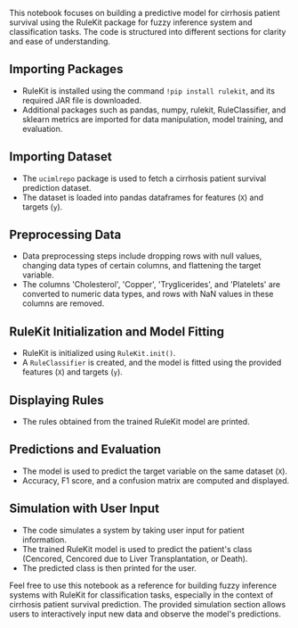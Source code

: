 This notebook focuses on building a predictive model for cirrhosis patient survival using the RuleKit package for fuzzy inference system and classification tasks. The code is structured into different sections for clarity and ease of understanding.

## Importing Packages
- RuleKit is installed using the command `!pip install rulekit`, and its required JAR file is downloaded.
- Additional packages such as pandas, numpy, rulekit, RuleClassifier, and sklearn metrics are imported for data manipulation, model training, and evaluation.

## Importing Dataset
- The `ucimlrepo` package is used to fetch a cirrhosis patient survival prediction dataset.
- The dataset is loaded into pandas dataframes for features (`X`) and targets (`y`).

## Preprocessing Data
- Data preprocessing steps include dropping rows with null values, changing data types of certain columns, and flattening the target variable.
- The columns 'Cholesterol', 'Copper', 'Tryglicerides', and 'Platelets' are converted to numeric data types, and rows with NaN values in these columns are removed.

## RuleKit Initialization and Model Fitting
- RuleKit is initialized using `RuleKit.init()`.
- A `RuleClassifier` is created, and the model is fitted using the provided features (`X`) and targets (`y`).

## Displaying Rules
- The rules obtained from the trained RuleKit model are printed.

## Predictions and Evaluation
- The model is used to predict the target variable on the same dataset (`X`).
- Accuracy, F1 score, and a confusion matrix are computed and displayed.

## Simulation with User Input
- The code simulates a system by taking user input for patient information.
- The trained RuleKit model is used to predict the patient's class (Cencored, Cencored due to Liver Transplantation, or Death).
- The predicted class is then printed for the user.

Feel free to use this notebook as a reference for building fuzzy inference systems with RuleKit for classification tasks, especially in the context of cirrhosis patient survival prediction. The provided simulation section allows users to interactively input new data and observe the model's predictions.
